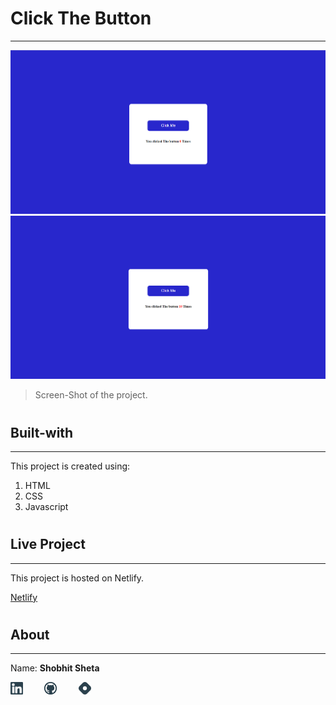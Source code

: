# Click The Button
---


![image](./screen-shot.png)
![image](./screen-shot-1.png)


> Screen-Shot of the project.

#

## Built-with
---

This project is created using:

 1. HTML
 2. CSS
 3. Javascript

#

## Live Project
---

This project is hosted on Netlify.

[Netlify](https://shobhits-fsjs-project-ClickTheButton.netlify.app/)

#

## About
---

Name: **Shobhit Sheta**

<a href="https://www.linkedin.com/in/shobhit-sheta-572b16209/" rel="some text"><img src="./readme/linkedin-svgrepo-com.svg" alt="" style="width: 4%;margin-right: 6%"></a> <a href="https://github.com/shobhit-sheta/fsjs-project-ClickTheButton" rel="some text"><img src="./readme/github-svgrepo-com.svg" alt="" style="width: 4%;margin-right: 6%"></a> <a href="https://shobhitsheta.hashnode.dev/" rel="some text"><img src="./readme/hashnode-icon-svgrepo-com.svg" alt="" style="width: 4%"></a>